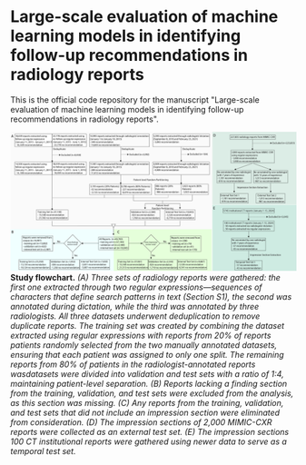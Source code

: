 # Large-scale evaluation of machine learning models in identifying follow-up recommendations in radiology reports

This is the official code repository for the manuscript "Large-scale evaluation of machine learning models in identifying follow-up recommendations in radiology reports".

![alt text](./figures/Figure_1.jpg)
**Study flowchart.** *(A) Three sets of radiology reports were gathered: the first one extracted through two regular expressions—sequences of characters that define search patterns in text (Section S1), the second was annotated during dictation, while the third was annotated by three radiologists. All three datasets underwent deduplication to remove duplicate reports. The training set was created by combining the dataset extracted using regular expressions with reports from 20% of reports patients randomly selected from the two manually annotated datasets, ensuring that each patient was assigned to only one split. The remaining reports from 80% of patients in the radiologist-annotated reports wasdatasets were divided into validation and test sets with a ratio of 1:4, maintaining patient-level separation. (B) Reports lacking a finding section from the training, validation, and test sets were excluded from the analysis, as this section was missing. (C) Any reports from the training, validation, and test sets that did not include an impression section were eliminated from consideration. (D) The impression sections of 2,000 MIMIC-CXR reports were collected as an external test set. (E) The impression sections 100 CT institutional reports were gathered using newer data to serve as a temporal test set.*